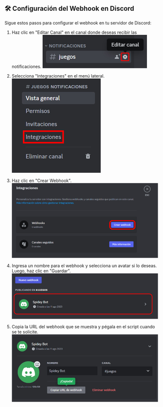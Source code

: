 ## 🛠️ Configuración del Webhook en Discord

Sigue estos pasos para configurar el webhook en tu servidor de Discord:

1. Haz clic en "Editar Canal" en el canal donde deseas recibir las notificaciones.
   ![Paso 1](https://raw.githubusercontent.com/cerotre/FreeToGameDiscord/main/img/1.jpg)


2. Selecciona "Integraciones" en el menú lateral.
   ![Paso 2](https://raw.githubusercontent.com/cerotre/FreeToGameDiscord/main/img/2.jpg)


3. Haz clic en "Crear Webhook".
   ![Paso 3](https://raw.githubusercontent.com/cerotre/FreeToGameDiscord/main/img/3.jpg)


4. Ingresa un nombre para el webhook y selecciona un avatar si lo deseas. Luego, haz clic en "Guardar".
   ![Paso 4](https://raw.githubusercontent.com/cerotre/FreeToGameDiscord/main/img/4.jpg)


5. Copia la URL del webhook que se muestra y pégala en el script cuando se te solicite.
   ![Paso 5](https://raw.githubusercontent.com/cerotre/FreeToGameDiscord/main/img/5.jpg)
   
